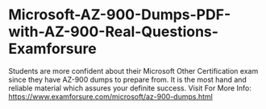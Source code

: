 # Microsoft-AZ-900-Dumps-PDF-with-AZ-900-Real-Questions-Examforsure
Students are more confident about their Microsoft Other Certification exam since they have AZ-900 dumps to prepare from. It is the most hand and reliable material which assures your definite success.   Visit For More Info: https://www.examforsure.com/microsoft/az-900-dumps.html
